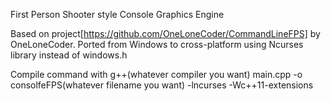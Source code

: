 First Person Shooter style Console Graphics Engine

Based on project[https://github.com/OneLoneCoder/CommandLineFPS] by OneLoneCoder.
Ported from Windows to cross-platform using Ncurses library instead of windows.h

Compile command with g++(whatever compiler you want) main.cpp -o consolfeFPS(whatever filename you want) -lncurses -Wc++11-extensions
